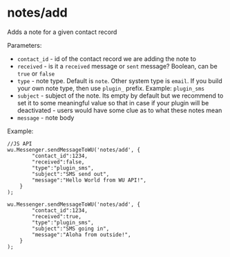 notes/add
===

Adds a note for a given contact record

Parameters:

 * `contact_id` - id of the contact record we are adding the note to
 * `received` - is it a `received` message or `sent` message? Boolean, can be `true` or `false`
 * `type` - note type. Default is `note`. Other system type is `email`. If you build your own note type, then use `plugin_` prefix. Example: `plugin_sms`
 * `subject` - subject of the note. Its empty by default but we recommend to set it to some meaningful value so that in case if your plugin will be deactivated - users would have some clue as to what these notes mean
 * `message` - note body

Example:

```
//JS API
wu.Messenger.sendMessageToWU('notes/add', {
        "contact_id":1234,
        "received":false,
        "type":"plugin_sms",
        "subject":"SMS send out",
        "message":"Hello World from WU API!",
    }
);

wu.Messenger.sendMessageToWU('notes/add', {
        "contact_id":1234,
        "received":true,
        "type":"plugin_sms",
        "subject":"SMS going in",
        "message":"Aloha from outside!",
    }
);
```
